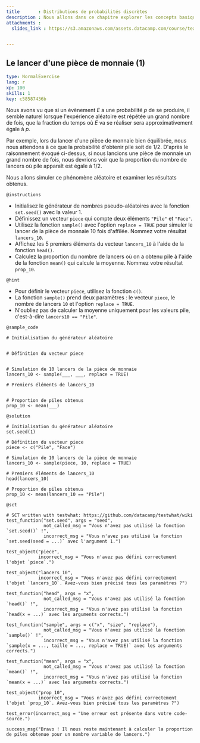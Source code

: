 ```yaml
---
title       : Distributions de probabilités discrètes
description : Nous allons dans ce chapitre explorer les concepts basiques du calcul des probabilités.
attachments :
  slides_link : https://s3.amazonaws.com/assets.datacamp.com/course/teach/slides_example.pdf


---
```

## Le lancer d'une pièce de monnaie (1)

```yaml
type: NormalExercise
lang: r
xp: 100
skills: 1
key: c58587436b
```

Nous avons vu que si un évènement $E$ a une probabilité $p$ de se produire, il semble naturel lorsque l'expérience aléatoire est répétée un grand nombre de fois, que la fraction du temps où $E$ va se réaliser sera approximativement égale à $p$.

Par exemple, lors du lancer d'une pièce de monnaie bien équilibrée, nous nous attendons à ce que la probabilité d'obtenir pile soit de 1/2. D'après le raisonnement évoqué ci-dessus, si nous lancions une pièce de monnaie un grand nombre de fois, nous devrions voir que la proportion du nombre de lancers où pile apparaît est égale à 1/2.

Nous allons simuler ce phénomène aléatoire et examiner les résultats obtenus.


`@instructions`
- Initialisez le générateur de nombres pseudo-aléatoires avec la fonction `set.seed()` avec la valeur 1.
- Définissez un vecteur `piece` qui compte deux éléments `"Pile"` et `"Face"`.
- Utilisez la fonction `sample()` avec l'option `replace = TRUE` pour simuler le lancer de la pièce de monnaie 10 fois d'affilée. Nommez votre résultat `lancers_10`.
- Affichez les 5 premiers éléments du vecteur `lancers_10` à l'aide de la fonction `head()`.
- Calculez la proportion du nombre de lancers où on a obtenu pile à l'aide de la fonction `mean()` qui calcule la moyenne. Nommez votre résultat `prop_10`.

`@hint`
- Pour définir le vecteur `piece`, utilisez la fonction `c()`.
- La fonction `sample()` prend deux paramètres : le vecteur `piece`, le nombre de lancers `10` et l'option `replace = TRUE`.
- N'oubliez pas de calculer la moyenne uniquement pour les valeurs pile, c'est-à-dire `lancers10 == "Pile"`.

`@sample_code`
```{r}
# Initialisation du générateur aléatoire


# Définition du vecteur piece


# Simulation de 10 lancers de la pièce de monnaie
lancers_10 <- sample(___, ___, replace = TRUE)

# Premiers éléments de lancers_10


# Proportion de piles obtenus
prop_10 <- mean(___)

```

`@solution`
```{r}
# Initialisation du générateur aléatoire
set.seed(1)

# Définition du vecteur piece
piece <- c("Pile", "Face")

# Simulation de 10 lancers de la pièce de monnaie
lancers_10 <- sample(piece, 10, replace = TRUE)

# Premiers éléments de lancers_10
head(lancers_10)

# Proportion de piles obtenus
prop_10 <- mean(lancers_10 == "Pile")

```

`@sct`
```{r}
# SCT written with testwhat: https://github.com/datacamp/testwhat/wiki
test_function("set.seed", args = "seed",
              not_called_msg = "Vous n'avez pas utilisé la fonction `set.seed()` !",
              incorrect_msg = "Vous n'avez pas utilisé la fonction `set.seed(seed = ...)` avec l'argument 1.")
              
test_object("piece",
            incorrect_msg = "Vous n'avez pas défini correctement l'objet `piece`.")

test_object("lancers_10",
            incorrect_msg = "Vous n'avez pas défini correctement l'objet `lancers_10`. Avez-vous bien précisé tous les paramètres ?")

test_function("head", args = "x",
              not_called_msg = "Vous n'avez pas utilisé la fonction `head()` !",
              incorrect_msg = "Vous n'avez pas utilisé la fonction `head(x = ...)` avec les arguments corrects.")

test_function("sample", args = c("x", "size", "replace"),
              not_called_msg = "Vous n'avez pas utilisé la fonction `sample()` !",
              incorrect_msg = "Vous n'avez pas utilisé la fonction `sample(x = ..., taille = ..., replace = TRUE)` avec les arguments corrects.")
              
test_function("mean", args = "x",
              not_called_msg = "Vous n'avez pas utilisé la fonction `mean()` !",
              incorrect_msg = "Vous n'avez pas utilisé la fonction `mean(x = ...)` avec les arguments corrects.")

test_object("prop_10",
            incorrect_msg = "Vous n'avez pas défini correctement l'objet `prop_10`. Avez-vous bien précisé tous les paramètres ?")

test_error(incorrect_msg = "Une erreur est présente dans votre code-source.")

success_msg("Bravo ! Il nous reste maintenant à calculer la proportion de piles obtenue pour un nombre variable de lancers.")
```
